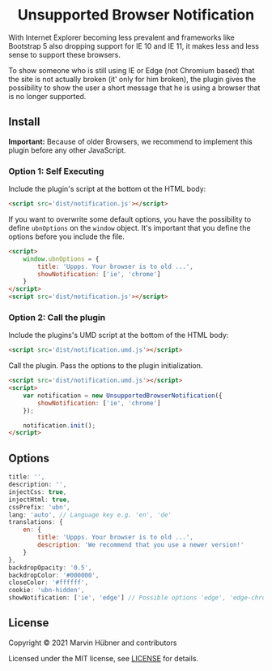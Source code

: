 <div align="center">
<h1>Unsupported Browser Notification</h1>
</div>

With Internet Explorer becoming less prevalent and frameworks like Bootstrap 5 also dropping support for IE 10 and IE 11, it makes less and less sense to support these browsers.

To show someone who is still using IE or Edge (not Chromium based) that the site is not actually broken (it' only for him broken), the plugin gives the possibility to show the user a short message that he is using a browser that is no longer supported.

## Install

**Important:** Because of older Browsers, we recommend to implement this plugin before any other JavaScript.

### Option 1: Self Executing

Include the plugin's script at the bottom ot the HTML body: 

```html
<script src='dist/notification.js'></script>
```

If you want to overwrite some default options, you have the possibility to define `ubnOptions` on the `window` object.
It's important that you define the options before you include the file.

```html
<script>
    window.ubnOptions = {
        title: 'Uppps. Your browser is to old ...',
        showNotification: ['ie', 'chrome']
    }
</script>
<script src='dist/notification.js'></script>
```

### Option 2: Call the plugin

Include the plugins's UMD script at the bottom of the HTML body:
```html
<script src='dist/notification.umd.js'></script>
```

Call the plugin. Pass the options to the plugin initialization.
```html
<script src='dist/notification.umd.js'></script>
<script>
    var notification = new UnsupportedBrowserNotification({
        showNotification: ['ie', 'chrome']
    });

    notification.init();
</script>
```

## Options

```js
title: '',
description: '',
injectCss: true,
injectHtml: true,
cssPrefix: 'ubn',
lang: 'auto', // Language key e.g. 'en', 'de'
translations: {
    en: {
        title: 'Uppps. Your browser is to old ...',
        description: 'We recommend that you use a newer version!'
    }
},
backdropOpacity: '0.5',
backdropColor: '#000000',
closeColor: '#ffffff',
cookie: 'ubn-hidden',
showNotification: ['ie', 'edge'] // Possible options 'edge', 'edge-chromium', 'opera', 'chrome', 'ie', 'firefox', 'safari'
```

## License

Copyright © 2021 Marvin Hübner and contributors

Licensed under the MIT license, see [LICENSE](LICENSE) for details.